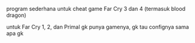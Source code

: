 program sederhana untuk cheat game Far Cry 3 dan 4 (termasuk blood dragon)

untuk Far Cry 1, 2, dan Primal gk punya gamenya, gk tau confignya sama apa gk